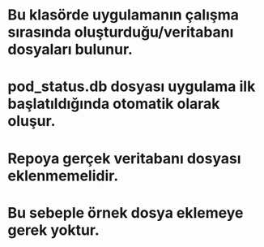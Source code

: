 # Bu klasörde uygulamanın çalışma sırasında oluşturduğu/veritabanı dosyaları bulunur.
# pod_status.db dosyası uygulama ilk başlatıldığında otomatik olarak oluşur.
# Repoya gerçek veritabanı dosyası eklenmemelidir.
# Bu sebeple örnek dosya eklemeye gerek yoktur.
